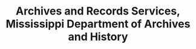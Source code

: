 ---
layout: repo
title: "Archives and Records Services, Mississippi Department of Archives and History"
id: 23437
permalink: repos/23437/
---